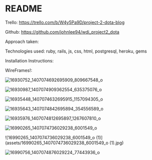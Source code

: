 # README

Trello: https://trello.com/b/W4y5Pa9D/project-2-dota-blog

Github: https://github.com/johnlee94/wdi_project2_dota

Approach taken:

Technologies used: ruby, rails, js, css, html, postgresql, heroku, gems

Installation Instructions:

WireFrames!:

![16930752_1407074692695909_809667548_o](assets/16930752_1407074692695909_809667548_o.jpg)

![16930987_1407074909362554_635375076_o](assets/16930987_1407074909362554_635375076_o.jpg)

![16935448_1407074632695915_1157094305_o](assets/16935448_1407074632695915_1157094305_o.jpg)

![16935643_1407074842695894_354556589_o](assets/16935643_1407074842695894_354556589_o.jpg)

![16935976_1407074812695897_1267607810_o](assets/16935976_1407074812695897_1267607810_o.jpg)

![16990265_1407074736029238_6001549_o](assets/16990265_1407074736029238_6001549_o.jpg)

![16990265_1407074736029238_6001549_o (1)](assets/16990265_1407074736029238_6001549_o (1).jpg)

![16990756_1407074876029224_77443936_o](assets/16990756_1407074876029224_77443936_o.jpg)